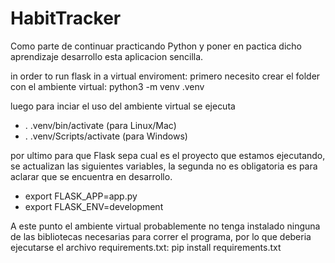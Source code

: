# HabitTracker

Como parte de continuar practicando Python y poner en pactica dicho aprendizaje desarrollo esta aplicacion sencilla.


in order to run flask in a virtual enviroment:
primero necesito crear el folder con el ambiente virtual:
    python3 -m venv .venv

luego para inciar el uso del ambiente virtual se ejecuta
  - . .venv/bin/activate (para Linux/Mac)
  - . .venv/Scripts/activate (para Windows)

por ultimo para que Flask sepa cual es el proyecto que estamos ejecutando, se actualizan las siguientes variables, la segunda no es obligatoria es para aclarar que se encuentra en desarrollo.
  - export FLASK_APP=app.py
  - export FLASK_ENV=development

A este punto el ambiente virtual probablemente no tenga instalado ninguna de las bibliotecas necesarias para correr el programa, por lo que deberia ejecutarse el archivo requirements.txt:
    pip install requirements.txt